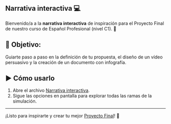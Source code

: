## Narrativa interactiva 💻

Bienvenido/a a la **narrativa interactiva** de inspiración para el Proyecto Final de nuestro curso de Español Profesional (nivel C1). 🚀

## 🎯 **Objetivo**: 
Guiarte paso a paso en la definición de tu propuesta, el diseño de un vídeo persuasivo y la creación de un documento con infografía.

## ▶️ Cómo usarlo

1. Abre el archivo <a href=/Narrativa/Narrativa.html>Narrativa interactiva</a>.
2. Sigue las opciones en pantalla para explorar todas las ramas de la simulación.

---

¡Listo para inspirarte y crear tu mejor [Proyecto Final](Lecciones/ProyectoFinal.md)! 🌟  
